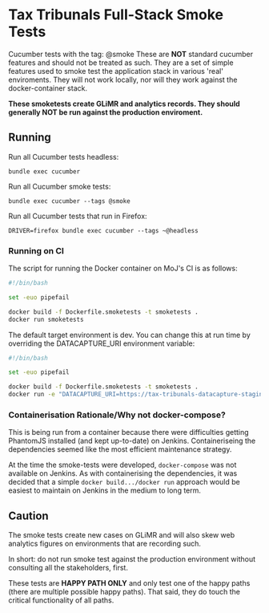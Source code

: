 # Tax Tribunals Full-Stack Smoke Tests

Cucumber tests with the tag: @smoke
These are **NOT** standard cucumber features and should not be treated
as such.  They are a set of simple features used to smoke test the
application stack in various 'real' enviroments. They will not work
locally, nor will they work against the docker-container stack.

**These smoketests create GLiMR and analytics records. They should
generally NOT be run against the production enviroment.**

## Running

Run all Cucumber tests headless:
```
bundle exec cucumber
```

Run all Cucumber smoke tests:
```
bundle exec cucumber --tags @smoke
```

Run all Cucumber tests that run in Firefox:
```
DRIVER=firefox bundle exec cucumber --tags ~@headless
```


### Running on CI

The script for running the Docker container on MoJ's CI is as follows:

```bash
#!/bin/bash

set -euo pipefail

docker build -f Dockerfile.smoketests -t smoketests .
docker run smoketests
```
The default target environment is dev.  You can change this at run
time by overriding the DATACAPTURE_URI environment variable:

```bash
#!/bin/bash

set -euo pipefail

docker build -f Dockerfile.smoketests -t smoketests .
docker run -e "DATACAPTURE_URI=https://tax-tribunals-datacapture-staging.dsd.io" smoketests
```

### Containerisation Rationale/Why not docker-compose?

This is being run from a container because there were difficulties
getting PhantomJS installed (and kept up-to-date) on Jenkins.
Containeriseing the dependencies seemed like the most efficient
maintenance strategy.

At the time the smoke-tests were developed, `docker-compose` was not
available on Jenkins. As with containerising the dependencies, it was
decided that a simple `docker build.../docker run` approach would be
easiest to maintain on Jenkins in the medium to long term.

## Caution

The smoke tests create new cases on GLiMR and will also skew web
analytics figures on environments that are recording such.

In short: do not run smoke test against the production environment
without consulting all the stakeholders, first.

These tests are **HAPPY PATH ONLY** and only test one of the happy paths
(there are multiple possible happy paths). That said, they do touch the
critical functionality of all paths.
